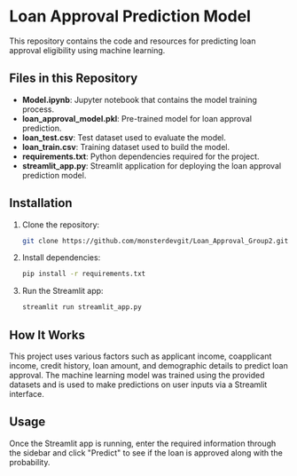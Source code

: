 # Loan Approval Prediction Model

This repository contains the code and resources for predicting loan approval eligibility using machine learning.

## Files in this Repository

- **Model.ipynb**: Jupyter notebook that contains the model training process.
- **loan_approval_model.pkl**: Pre-trained model for loan approval prediction.
- **loan_test.csv**: Test dataset used to evaluate the model.
- **loan_train.csv**: Training dataset used to build the model.
- **requirements.txt**: Python dependencies required for the project.
- **streamlit_app.py**: Streamlit application for deploying the loan approval prediction model.

## Installation

1. Clone the repository:
    ```bash
    git clone https://github.com/monsterdevgit/Loan_Approval_Group2.git
    ```

2. Install dependencies:
    ```bash
    pip install -r requirements.txt
    ```

3. Run the Streamlit app:
    ```bash
    streamlit run streamlit_app.py
    ```

## How It Works

This project uses various factors such as applicant income, coapplicant income, credit history, loan amount, and demographic details to predict loan approval. The machine learning model was trained using the provided datasets and is used to make predictions on user inputs via a Streamlit interface.

## Usage

Once the Streamlit app is running, enter the required information through the sidebar and click "Predict" to see if the loan is approved along with the probability.

